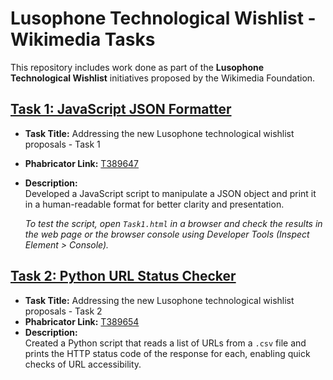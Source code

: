 # Lusophone Technological Wishlist - Wikimedia Tasks

This repository includes work done as part of the **Lusophone Technological Wishlist** initiatives proposed by the Wikimedia Foundation.

## [Task 1: JavaScript JSON Formatter](https://github.com/NishaChandila/Wikimedia-Tasks/tree/main/Task1)

- **Task Title:** Addressing the new Lusophone technological wishlist proposals - Task 1  
- **Phabricator Link:** [T389647](https://phabricator.wikimedia.org/T389647)  
- **Description:**  
  Developed a JavaScript script to manipulate a JSON object and print it in a human-readable format for better clarity and presentation.

  *To test the script, open `Task1.html` in a browser and check the results in the web page or the browser console using Developer Tools (Inspect Element > Console).*

## [Task 2: Python URL Status Checker](https://github.com/NishaChandila/Wikimedia-Tasks/tree/main/Task2)

- **Task Title:** Addressing the new Lusophone technological wishlist proposals - Task 2  
- **Phabricator Link:** [T389654](https://phabricator.wikimedia.org/T389654)  
- **Description:**  
  Created a Python script that reads a list of URLs from a `.csv` file and prints the HTTP status code of the response for each, enabling quick checks of URL accessibility.
